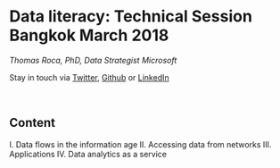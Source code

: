 # Data literacy: Technical Session Bangkok March 2018
*Thomas Roca, PhD, Data Strategist Microsoft*

Stay in touch via [Twitter](https://twitter.com/Thomas_Roca), [Github](https://github.com/ThomasRoca/) or [LinkedIn](https://www.linkedin.com/in/thomas-roca-43347484/)

<br>


## Content
I. Data flows in the information age
II. Accessing data from networks
III. Applications
IV. Data analytics as a service
